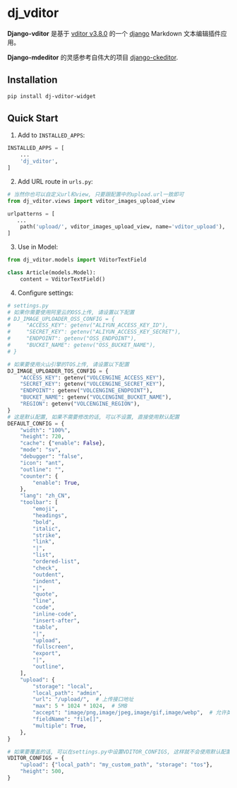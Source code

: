 # dj_vditor

**Django-vditor** 是基于 [vditor v3.8.0](https://github.com/Vanessa219/vditor) 的一个 [django](djangoproject.com) Markdown 文本编辑插件应用。

**Django-mdeditor** 的灵感参考自伟大的项目 [django-ckeditor](https://github.com/django-ckeditor/django-ckeditor).

## Installation

```bash
pip install dj-vditor-widget

```

## Quick Start

1. Add to `INSTALLED_APPS`:

```python
INSTALLED_APPS = [
    ...
    'dj_vditor',
]
```

2. Add URL route in `urls.py`:

```python
# 当然你也可以自定义url和view, 只要跟配置中的upload.url一致即可
from dj_vditor.views import vditor_images_upload_view

urlpatterns = [
   ...
    path('upload/', vditor_images_upload_view, name='vditor_upload'),
]
```

3. Use in Model:

```python
from dj_vditor.models import VditorTextField

class Article(models.Model):
    content = VditorTextField()
```

4. Configure settings:

```python
# settings.py
# 如果你需要使用阿里云的OSS上传, 请设置以下配置
# DJ_IMAGE_UPLOADER_OSS_CONFIG = {
#     "ACCESS_KEY": getenv("ALIYUN_ACCESS_KEY_ID"),
#     "SECRET_KEY": getenv("ALIYUN_ACCESS_KEY_SECRET"),
#     "ENDPOINT": getenv("OSS_ENDPOINT"),
#     "BUCKET_NAME": getenv("OSS_BUCKET_NAME"),
# }

# 如果要使用火山引擎的TOS上传, 请设置以下配置
DJ_IMAGE_UPLOADER_TOS_CONFIG = {
    "ACCESS_KEY": getenv("VOLCENGINE_ACCESS_KEY"),
    "SECRET_KEY": getenv("VOLCENGINE_SECRET_KEY"),
    "ENDPOINT": getenv("VOLCENGINE_ENDPOINT"),
    "BUCKET_NAME": getenv("VOLCENGINE_BUCKET_NAME"),
    "REGION": getenv("VOLCENGINE_REGION"),
}
# 这是默认配置, 如果不需要修改的话, 可以不设置, 直接使用默认配置
DEFAULT_CONFIG = {
    "width": "100%",
    "height": 720,
    "cache": {"enable": False},
    "mode": "sv",
    "debugger": "false",
    "icon": "ant",
    "outline": "",
    "counter": {
        "enable": True,
    },
    "lang": "zh_CN",
    "toolbar": [
        "emoji",
        "headings",
        "bold",
        "italic",
        "strike",
        "link",
        "|",
        "list",
        "ordered-list",
        "check",
        "outdent",
        "indent",
        "|",
        "quote",
        "line",
        "code",
        "inline-code",
        "insert-after",
        "table",
        "|",
        "upload",
        "fullscreen",
        "export",
        "|",
        "outline",
    ],
    "upload": {
        "storage": "local",
        "local_path": "admin",
        "url": "/upload/",  # 上传接口地址
        "max": 5 * 1024 * 1024,  # 5MB
        "accept": "image/png,image/jpeg,image/gif,image/webp",  # 允许类型
        "fieldName": "file[]",
        "multiple": True,
    },
}

# 如果要覆盖的话, 可以在settings.py中设置VDITOR_CONFIGS, 这样就不会使用默认配置了
VDITOR_CONFIGS = {
    "upload": {"local_path": "my_custom_path", "storage": "tos"},
    "height": 500,
}

```

